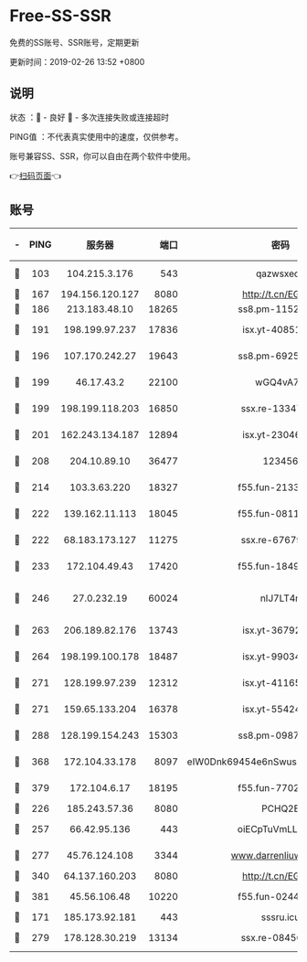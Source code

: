# Free-SS-SSR

免费的SS账号、SSR账号，定期更新

更新时间：2019-02-26 13:52 +0800

## 说明

状态     ：🙂 - 良好 🙁 - 多次连接失败或连接超时

PING值   ：不代表真实使用中的速度，仅供参考。

账号兼容SS、SSR，你可以自由在两个软件中使用。

👉[扫码页面](https://liesauer.github.io/free-ss-ssr.github.io/)👈

## 账号

|-|PING|服务器|端口|密码|加密方式|区域|
|:----:|:----:|:-----:|-----:|:----:|:----:|:----:|
|🙂|103|104.215.3.176|543|qazwsxedc|aes-256-gcm|JP|
|🙂|167|194.156.120.127|8080|http://t.cn/EGJIyrl|rc4-md5|RU|
|🙂|186|213.183.48.10|18265|ss8.pm-11524914|rc4-md5|RU|
|🙂|191|198.199.97.237|17836|isx.yt-40851565|aes-256-cfb|US|
|🙂|196|107.170.242.27|19643|ss8.pm-69252395|aes-256-cfb|US|
|🙂|199|46.17.43.2|22100|wGQ4vA7D|aes-256-gcm|RU|
|🙂|199|198.199.118.203|16850|ssx.re-13347864|aes-256-cfb|US|
|🙂|201|162.243.134.187|12894|isx.yt-23046109|aes-256-cfb|US|
|🙂|208|204.10.89.10|36477|123456|aes-256-cfb|US|
|🙂|214|103.3.63.220|18327|f55.fun-21337727|aes-256-cfb|SG|
|🙂|222|139.162.11.113|18045|f55.fun-08116553|aes-256-cfb|SG|
|🙂|222|68.183.173.127|11275|ssx.re-67679470|aes-256-cfb|US|
|🙂|233|172.104.49.43|17420|f55.fun-18495556|aes-256-cfb|SG|
|🙂|246|27.0.232.19|60024|nIJ7LT4n|xchacha20-ietf-poly1305|HK|
|🙂|263|206.189.82.176|13743|isx.yt-36792230|aes-256-cfb|SG|
|🙂|264|198.199.100.178|18487|isx.yt-99034237|aes-256-cfb|US|
|🙂|271|128.199.97.239|12312|isx.yt-41165013|aes-256-cfb|SG|
|🙂|271|159.65.133.204|16378|isx.yt-55424793|aes-256-cfb|SG|
|🙂|288|128.199.154.243|15303|ss8.pm-09872872|aes-256-cfb|SG|
|🙂|368|172.104.33.178|8097|eIW0Dnk69454e6nSwuspv9DmS201tQ0D|aes-256-cfb|SG|
|🙂|379|172.104.6.17|18195|f55.fun-77023354|aes-256-cfb|US|
|🙂|226|185.243.57.36|8080|PCHQ2E|rc4-md5|US|
|🙂|257|66.42.95.136|443|oiECpTuVmLLxk4Ts|aes-256-cfb|US|
|🙂|277|45.76.124.108|3344|www.darrenliuwei.com|aes-256-cfb|AU|
|🙂|340|64.137.160.203|8080|http://t.cn/EGJIyrl|rc4-md5|CA|
|🙂|381|45.56.106.48|10220|f55.fun-02447573|aes-256-cfb|US|
|🙁|171|185.173.92.181|443|sssru.icu|rc4-md5|RU|
|🙁|279|178.128.30.219|13134|ssx.re-08456278|aes-256-cfb|SG|
